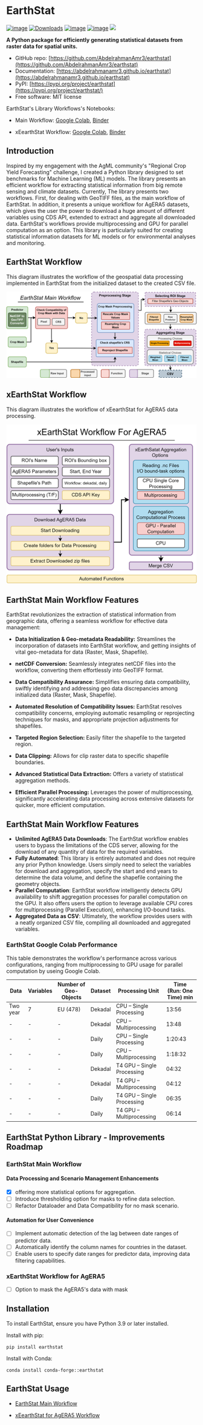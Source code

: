 # EarthStat

[![image](https://img.shields.io/pypi/v/earthstat.svg)](https://pypi.python.org/pypi/earthstat)
[![Downloads](https://static.pepy.tech/badge/earthstat)](https://pepy.tech/project/earthstat)
[![image](https://img.shields.io/badge/License-MIT-yellow.svg)](https://opensource.org/licenses/MIT)
[![image](https://img.shields.io/conda/vn/conda-forge/earthstat.svg)](https://anaconda.org/conda-forge/earthstat)
<a href="https://www.buymeacoffee.com/abdelrahmansaleh"><img src="https://www.buymeacoffee.com/assets/img/custom_images/orange_img.png" height="20px"></a>

**A Python package for efficiently generating statistical datasets from raster data for spatial units.**


* GitHub repo: [https://github.com/AbdelrahmanAmr3/earthstat](https://github.com/AbdelrahmanAmr3/earthstat)
* Documentation: [https://abdelrahmanamr3.github.io/earthstat](https://abdelrahmanamr3.github.io/earthstat)
* PyPI: [https://pypi.org/project/earthstat](https://pypi.org/project/earthstat/)
* Free software: MIT license

EarthStat's Library Workflows's Notebooks:

* Main Workflow: [Google Colab](https://colab.research.google.com/github/AbdelrahmanAmr3/earthstat/blob/master/docs/examples/intro.ipynb),
[Binder](https://colab.research.google.com/github/AbdelrahmanAmr3/earthstat/blob/master/docs/examples/intro.ipynb)

* xEearthStat Workflow: [Google Colab](https://colab.research.google.com/github/AbdelrahmanAmr3/earthstat/blob/master/docs/examples/xES.ipynb),
[Binder]()


## Introduction

Inspired by my engagement with the AgML community's "Regional Crop Yield Forecasting" challenge, I created a Python library designed to set benchmarks for Machine Learning (ML) models. The library presents an efficient workflow for extracting statistical information from big remote sensing and climate datasets. Currently, The library presents two workflows. First, for dealing with GeoTIFF files, as the main workflow of EarthStat. In addition, it presents a unique workflow for AgERA5 datasets, which gives the user the power to download a huge amount of different variables using CDS API, extended to extract and aggregate all downloaded data. EarthStat's workflows provide multiprocessing and GPU for parallel computation as an option. This library is particularly suited for creating statistical information datasets for ML models or for environmental analyses and monitoring.

## EarthStat Workflow
This diagram illustrates the workflow of the geospatial data processing implemented in EarthStat from the initialized dataset to the created CSV file.

![Geospatial Data Processing Workflow](docs/assests/workflow.png)

## xEarthStat Workflow
This diagram illustrates the workflow of xEearthStat for AgERA5 data processing.

![Geospatial Data Processing Workflow](docs/assests/xES_workflow.png)

## EarthStat Main Workflow Features

EarthStat revolutionizes the extraction of statistical information from geographic data, offering a seamless workflow for effective data management:

- **Data Initialization & Geo-metadata Readability:** Streamlines the incorporation of datasets into EarthStat workflow, and getting insights of vital geo-metadata for data (Raster, Mask, Shapefile).

- **netCDF Conversion:** Seamlessly integrates netCDF files into the workflow, converting them effortlessly into GeoTIFF format.

- **Data Compatibility Assurance:** Simplifies ensuring data compatibility, swiftly identifying and addressing geo data discrepancies among initialized data (Raster, Mask, Shapefile).

- **Automated Resolution of Compatibility Issues:** EarthStat resolves compatibility concerns, employing automatic resampling or reprojecting techniques for masks, and appropriate projection adjustments for shapefiles.

- **Targeted Region Selection:** Easily filter the shapefile to the targeted region.

- **Data Clipping:** Allows for clip raster data to specific shapefile boundaries.

- **Advanced Statistical Data Extraction:** Offers a variety of statistical aggregation methods.

- **Efficient Parallel Processing:** Leverages the power of multiprocessing, significantly accelerating data processing across extensive datasets for quicker, more efficient computation.

## EarthStat Main Workflow Features
- **Unlimited AgERA5 Data Downloads**: The EarthStat workflow enables users to bypass the limitations of the CDS server, allowing for the download of any quantity of data for the required variables.
- **Fully Automated**: This library is entirely automated and does not require any prior Python knowledge. Users simply need to select the variables for download and aggregation, specify the start and end years to determine the data volume, and define the shapefile containing the geometry objects.
- **Parallel Computation**: EarthStat workflow intelligently detects GPU availability to shift aggregation processes for parallel computation on the GPU. It also offers users the option to leverage available CPU cores for multiprocessing (Parallel Execution), enhancing I/O-bound tasks.
- **Aggregated Data as CSV**: Ultimately, the workflow provides users with a neatly organized CSV file, compiling all downloaded and aggregated variables.

### EarthStat Google Colab Performance
This table demonstrates the workflow's performance across various configurations, ranging from multiprocessing to GPU usage for parallel computation by useing Google Colab.

| Data      | Variables | Number of Geo-Objects | Dataset | Processing Unit            | Time (Run: One Time) min |
|-----------|-----------|-----------------------|---------|----------------------------|--------------------------|
| Two year  | 7         | EU (478)              | Dekadal | CPU – Single Processing    | 13:56                    |
| -         | -         | -                     | Dekadal | CPU – Multiprocessing     | 13:48                    |
| -         | -         | -                     | Daily   | CPU – Single Processing    | 1:20:43                  |
| -         | -         | -                     | Daily   | CPU – Multiprocessing     | 1:18:32                  |
| -         | -         | -                     | Dekadal | T4 GPU – Single Processing | 04:32                    |
| -         | -         | -                     | Dekadal | T4 GPU – Multiprocessing  | 04:12                    |
| -         | -         | -                     | Daily   | T4 GPU – Single Processing | 06:35                    |
| -         | -         | -                     | Daily   | T4 GPU – Multiprocessing  | 06:14                    |

## EarthStat Python Library - Improvements Roadmap
### EarthStat Main Workflow
#### Data Processing and Scenario Management Enhancements 
- [x] offering more statistical options for aggregation.
- [ ] Introduce thresholding option for masks to refine data selection.
- [ ] Refactor Dataloader and Data Compatibility for no mask scenario.

#### Automation for User Convenience
- [ ] Implement automatic detection of the lag between date ranges of predictor data.
- [ ] Automatically identify the column names for countries in the dataset.
- [ ] Enable users to specify date ranges for predictor data, improving data filtering capabilities.

### xEarthStat Workflow for AgERA5
- [ ] Option to mask the AgERA5's data with mask



## Installation
To install EarthStat, ensure you have Python 3.9 or later installed. 

Install with pip:
```
pip install earthstat
```
Install with Conda:
```
conda install conda-forge::earthstat
```
## EarthStat Usage
* [EarthStat Main Workflow](https://abdelrahmanamr3.github.io/earthstat/usage/main_usage)


* [xEearthStat for AgERA5 Workflow](https://abdelrahmanamr3.github.io/earthstat/usage/xES_usage)

